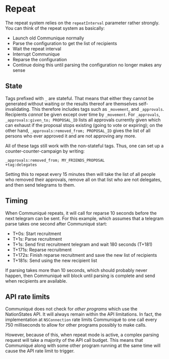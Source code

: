 # Repeat #

The repeat system relies on the `repeatInterval` parameter rather strongly. You can think of the repeat system as
basically:

* Launch old Communique normally
* Parse the configuration to get the list of recipients
* Wait the repeat interval
* Interrupt Communique
* Reparse the configuration
* Continue doing this until parsing the configuration no longer makes any sense

## State ##

Tags prefixed with `_` are stateful. That means that either they cannot be generated without waiting or the results
thereof are themselves self-invalidating. This therefore includes tags such as `_movement`, and `_approvals`. Recipients
_cannot_ be given except over time by `_movement`. For `_approvals`, `_approvals:given_to; PROPOSAL_ID` lists all
approvals currently given which can exhaust if the proposal stops existing (going to vote or expiring); on the other
hand, `_approvals:removed_from; PROPOSAL_ID` gives the list of all persons who ever approved it and are not approving any
more.

All of these tags still work with the non-stateful tags. Thus, one can set up a counter-counter-campaign by writing:

```
_approvals:removed_from; MY_FRIENDS_PROPOSAL
+tag:delegates
```

Setting this to repeat every 15 minutes then will take the list of all people who removed their approvals, remove all on
that list who are not delegates, and then send telegrams to them.

## Timing ##

When Communiqué repeats, it will call for reparse 10 seconds before the next telegram can be sent. For this example,
which assumes that a telegram parse takes one second after Communiqué start:

* T+0s: Start recruitment
* T+1s: Parse recruitment
* T+1s: Send first recruitment telegram and wait 180 seconds (T+181)
* T+171s: Reparse recruitment
* T+172s: Finish reparse recruitment and save the new list of recipients
* T+181s: Send using the new recipient list

If parsing takes more than 10 seconds, which should probably never happen, then Communiqué will block until parsing is
complete and send when recipients are available.

## API rate limits ##

Communiqué does not check for _other programs_ which use the NationStates API. It will always remain within the API
limitations. In fact, the implementation at `NSConnection` rate limits Communiqué to one call every 750 milliseconds to
allow for other programs possibly to make calls.

However, because of this, when repeat mode is active, a complex parsing request will take a majority of the API call
budget. This means that Communiqué along with some other program running at the same time will cause the API rate limit
to trigger.
